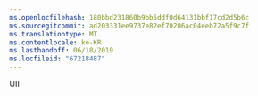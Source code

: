 ```yaml
---
ms.openlocfilehash: 180bbd231860b9bb5ddf0d64131bbf17cd2d5b6c
ms.sourcegitcommit: ad203331ee9737e82ef70206ac04eeb72a5f9c7f
ms.translationtype: MT
ms.contentlocale: ko-KR
ms.lasthandoff: 06/18/2019
ms.locfileid: "67218487"
---
```

UII
